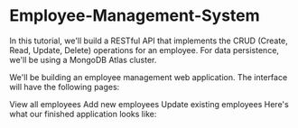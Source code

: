 # Employee-Management-System
In this tutorial, we'll build a RESTful API that implements the CRUD (Create, Read, Update, Delete) operations for an employee. For data persistence, we'll be using a MongoDB Atlas cluster.

We'll be building an employee management web application. The interface will have the following pages:

View all employees
Add new employees
Update existing employees
Here's what our finished application looks like:


